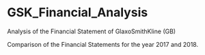 # GSK_Financial_Analysis
Analysis of the Financial Statement of GlaxoSmithKline (GB) 

Comparison of the Financial Statements for the year 2017 and 2018.
